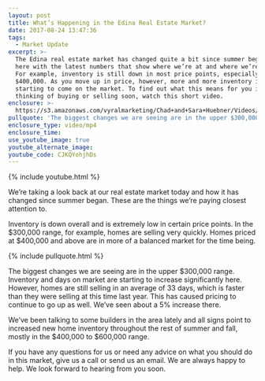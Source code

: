 ```yaml
---
layout: post
title: What’s Happening in the Edina Real Estate Market?
date: 2017-08-24 13:47:36
tags:
  - Market Update
excerpt: >-
  The Edina real estate market has changed quite a bit since summer began. We’re
  here with the latest numbers that show where we’re at and where we’re heading.
  For example, inventory is still down in most price points, especially below
  $400,000. As you move up in price, however, more and more inventory is
  starting to come on the market. To find out what this means for you if you’re
  thinking of buying or selling soon, watch this short video.
enclosure: >-
  https://s3.amazonaws.com/vyralmarketing/Chad+and+Sara+Huebner/Videos/2017/August/Chad+%2526+Sara+Huebener+With+Edina+Realty-+Market+Update.mp4
pullquote: 'The biggest changes we are seeing are in the upper $300,000 range.'
enclosure_type: video/mp4
enclosure_time:
use_youtube_image: true
youtube_alternate_image:
youtube_code: CJKQYohjhDs
---
```



{% include youtube.html %}

We’re taking a look back at our real estate market today and how it has changed since summer began. These are the things we’re paying closest attention to.

Inventory is down overall and is extremely low in certain price points. In the $300,000 range, for example, homes are selling very quickly. Homes priced at $400,000 and above are in more of a balanced market for the time being.

{% include pullquote.html %}

The biggest changes we are seeing are in the upper $300,000 range. Inventory and days on market are starting to increase significantly here. However, homes are still selling in an average of 33 days, which is faster than they were selling at this time last year. This has caused pricing to continue to go up as well. We’ve seen about a 5% increase there.

We’ve been talking to some builders in the area lately and all signs point to increased new home inventory throughout the rest of summer and fall, mostly in the $400,000 to $600,000 range.

If you have any questions for us or need any advice on what you should do in this market, give us a call or send us an email. We are always happy to help. We look forward to hearing from you soon.